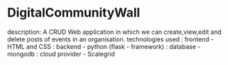 # DigitalCommunityWall
description: A CRUD Web application in which we can create,view,edit and delete posts of events in an organisation.
technologies used : frontend - HTML and CSS
                  : backend - python (flask - framework)
                  : database - mongodb
                  : cloud provider - Scalegrid
